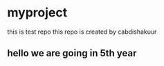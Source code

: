 # myproject
this is test repo
this repo is created by cabdishakuur
<h2>hello</2>
we are going in 5th year
